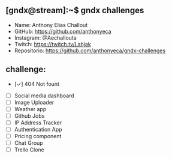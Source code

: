 ## [gndx@stream]:~$ gndx challenges

- Name: Anthony Elias Challout 
- GitHub: https://github.com/anthonyeca
- Instagram: @Aechallouta
- Twitch: https://twitch.tv/Lahjak
- Repositorio: https://github.com/anthonyeca/gndx-challenges

## challenge:
  - [✓] 404 Not fount
  - [ ] Social media dashboard
  - [ ] Image Uploader
  - [ ] Weather app
  - [ ] Github Jobs
  - [ ] IP Address Tracker
  - [ ] Authentication App
  - [ ] Pricing component
  - [ ] Chat Group
  - [ ] Trello Clone
